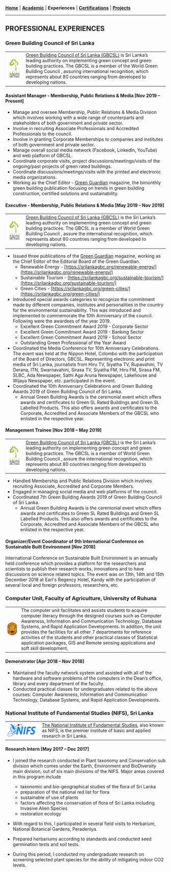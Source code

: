 <!-- Global site tag (gtag.js) - Google Analytics -->
<script async src="https://www.googletagmanager.com/gtag/js?id=UA-69533863-12"></script>
<script>
  window.dataLayer = window.dataLayer || [];
  function gtag(){dataLayer.push(arguments);}
  gtag('js', new Date());

  gtag('config', 'UA-69533863-12');
</script>

[**Home**](../README.md) |
[**Academic**](./academic.md) |
**Experiences** |
[**Certifications**](./certifications.md) |
[**Projects**](./projects.md) 

---

## PROFESSIONAL EXPERIENCES

### Green Building Council of Sri Lanka

<table>
  <tr>
    <td><img src="../images/gbcsl.png"></td>
    <td>
      <a href="https://www.srilankagbc.org">Green Building Council of Sri Lanka (GBCSL)</a> is Sri Lanka’s leading authority on implementing green concept and green building practices. The GBCSL is a member of the World Green Building Council , assuring international recognition, which represents about 80 countries ranging from developed to developing nations.
    </td>
  </tr>
</table>

#### Assistant Manager - Membership, Public Relations & Media [Nov 2019 – Present]

- Manage and oversee Membership, Public Relations & Media Division which involves working with a wide range of counterparts and stakeholders of both government and private sector.
- Involve in recruiting Associate Professionals and Accredited Professionals to the council.
- Involve in granting Corporate Memberships to companies and institutes of both government and private sector.
- Manage overall social media network (Facebook, LinkedIn, YouTube) and web platform of GBCSL.
- Coordinate corporate visits, project discussions/meetings/visits of the ongoing/past projects of green rated buildings. 
- Coordinate discussions/meetings/visits with the printed and electronic media organizations.
- Working as the Chief Editor - [Green Guardian](https://srilankagbc.org/category/green-guardian/) magazine, the bimonthly green building publication focusing on trends in green building construction, certified solutions and sustainability.

#### Executive - Membership, Public Relations & Media [May 2019 – Nov 2019]

<table>
  <tr>
    <td><img src="../images/gbcsl.png"></td>
    <td>
      <a href="https://www.srilankagbc.org">Green Building Council of Sri Lanka (GBCSL)</a> is the Sri Lanka’s leading authority on implementing green concept and green building practices. The GBCSL is a member of World Green Building Council , assure the international recognition, which represents about 80 countries ranging from developed to developing nations.
    </td>
  </tr>
</table>

- Issued three publications of the [Green Guardian](https://srilankagbc.org/category/green-guardian/) magazine, working as the Chief Editor of the Editorial Board of the Green Guardian.
  - Renewable Energy - [https://srilankagbc.org/renewable-energy/](https://srilankagbc.org/renewable-energy/)
  - Sustainable Tourism - [https://srilankagbc.org/sustainable-tourism/](https://srilankagbc.org/sustainable-tourism/)
  - Green Cities - [https://srilankagbc.org/green-cities/](https://srilankagbc.org/green-cities/)
- Introduced special awards categories to recognize the commitment made by different companies, institutes and personalities in the country for the environmental sustainability. This was introduced and implemented to commemorate the 10th Anniversary of the council. Following were the awardees of the year 2019.
  - Excellent Green Commitment Award 2019 - Corporate Sector
  - Excellent Green Commitment Award 2019 - Banking Sector
  - Excellent Green Commitment Award 2019 - School Sector
  - Outstanding Green Professional of the Year Award
- Coordinated the Media Conference for 10th Anniversary Celebrations. The event was held at the Nippon Hotel, Colombo with the participation of the Board of Directors, GBCSL. Representing  electronic and print media of Sri Lanka, journalists from Hiru TV, Siyatha TV, Rupavahini, TV Derana, ITN, Swarnavahini, Sirasa TV, Siyatha FM, Hiru FM, Sirasa FM, SLBC, Ada Newspaper, Sathi Aga Aruna Newspaper, Lakehouse and Wijaya Newspaper, etc. participated in the event.
- Coordinated the 10th Anniversary Celebrations and Green Building Awards 2019 of Green Building Council of Sri Lanka.
  - Annual Green Building Awards is the ceremonial event which offers awards and certificates to Green SL Rated Buildings and Green SL Labelled Products. This also offers awards and certificates to the Corporate, Accredited and Associate Members of the GBCSL who enlisted in the respective year.

#### Management Trainee [Nov 2018 – May 2019]

<table>
  <tr>
    <td><img src="../images/gbcsl.png"></td>
    <td>
      <a href="https://www.srilankagbc.org">Green Building Council of Sri Lanka (GBCSL)</a> is the Sri Lanka’s leading authority on implementing green concept and green building practices. The GBCSL is a member of World Green Building Council , assure the international recognition, which represents about 80 countries ranging from developed to developing nations.
    </td>
  </tr>
</table>

- Handled Membership and Public Relations Division which involves recruiting Associate, Accredited and Corporate Members.
- Engaged in managing social media and web platforms of the council.
- Coordinated 7th Green Building Awards 2019 of Green Building Council of Sri Lanka.
  - Annual Green Building Awards is the ceremonial event which offers awards and certificates to Green SL Rated Buildings and Green SL Labelled Products. This also offers awards and certificates to the Corporate, Accredited and Associate Members of the GBCSL who enlisted in the respective year.

#### Organizer/Event Coordinator of 9th International Conference on Sustainable Built Environment [Nov 2018]

International Conference on Sustainable Built Environment is an annually held conference which provides a platform for the researchers and scientists to publish their research works, innovations and to have discussions on science related topics. The event was on 13th, 14th and 15th December 2018 at Earl's Regency Hotel, Kandy with the participation of several local and foreign professors, researchers, etc.

### Computer Unit, Faculty of Agriculture, University of Ruhuna

<table>
  <tr>
    <td><img src="../images/uor.png"></td>
    <td>
      The computer unit facilitates and assists students to acquire computer literacy through the designed courses such as Computer Awareness, Information and Communication Technology, Database Systems, and Rapid Application Developments. In addition, the unit provides the facilities for all other 7 departments for reference activities of the students and other practical classes of Statistical application packages, GIS and Remote sensing applications and soft skill development.
    </td>
  </tr>
</table>

#### Demonstrator [Apr 2018 – Nov 2018]

- Maintained the faculty network system and assisted with all of the hardware and software problems of the computers in the Dean’s office, library and every department of the faculty.
- Conducted practical classes for undergraduates related to the above courses: Computer Awareness, Information and Communication Technology, Database Systems, and Rapid Application Developments.

### National Institute of Fundamental Studies (NIFS), Sri Lanka

<table>
  <tr>
    <td><img src="../images/nifs.png"></td>
    <td>
      <a href="https://www.nifs.ac.lk">The National Institute of Fundamental Studies</a>, also known as NIFS, is the premier institute of basic and applied research in Sri Lanka.
    </td>
  </tr>
</table>

#### Research Intern [May 2017 – Dec 2017]

- I joined the research conducted in Plant taxonomy and Conservation sub division which comes under the Earth, Environment and BioDiversity main division, out of six main divisions of the NIFS. Major areas covered in this program include
  - taxonomic and bio-geographical studies of the flora of Sri Lanka
  - preparation of the national red list for flora
  - sustainable of use of plants
  - factors affecting the conservation of flora of Sri Lanka including Invasive Alien Species
  - restoration ecology

- With regard to this, I participated in several field visits to Herbarium, National Botanical Gardens, Peradeniya.
- Prepared herbariums according to standards and conducted seed germination tests and soil tests.
- During this period, I conducted my undergraduate research on screening selected plant species for the ability of mitigating indoor CO2 levels.
